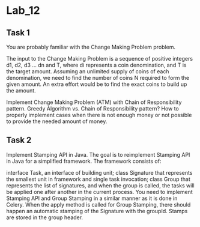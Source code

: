 # Lab_12
## Task 1
You are probably familiar with the Change Making Problem problem.

The input to the Change Making Problem is a sequence of positive integers d1, d2, d3 ... dn and T, where di represents a coin denomination, and T is the target amount. Assuming an unlimited supply of coins of each denomination, we need to find the number of coins N required to form the given amount. An extra effort would be to find the exact coins to build up the amount.

Implement Change Making Problem (ATM) with Chain of Responsibility pattern. Greedy Algorithm vs. Chain of Responsibility pattern? How to properly implement cases when there is not enough money or not possible to provide the needed amount of money.

## Task 2
Implement Stamping API in Java. The goal is to reimplement Stamping API in Java for a simplified framework. The framework consists of:

interface Task, an interface of building unit;
class Signature that represents the smallest unit in framework and single task invocation;
class Group that represents the list of signatures, and when the group is called, the tasks will be applied one after another in the current process.
You need to implement Stamping API and Group Stamping in a similar manner as it is done in Celery. When the apply method is called for Group Stamping, there should happen an automatic stamping of the Signature with the groupId. Stamps are stored in the group header.